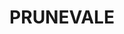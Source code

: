 ---
lastmod: '2025-04-06T06:05:20+00:00'
latitude: -34.505797
layout: suburb
longitude: 148.360971
postcode: '2587'
state: NSW
title: PRUNEVALE
url: /nsw/prunevale/
---
